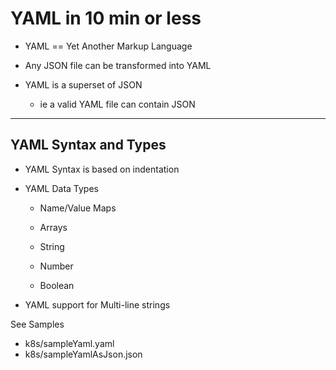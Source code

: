 
# YAML in 10 min or less

- YAML == Yet Another Markup Language

- Any JSON file can be transformed into YAML

- YAML is a superset of JSON
  - ie a valid YAML file can contain JSON

---

## YAML Syntax and Types
- YAML Syntax is based on indentation 

- YAML Data Types
  - Name/Value Maps

  - Arrays

  - String

  - Number

  - Boolean

- YAML support for Multi-line strings

See Samples
  - k8s/sampleYaml.yaml
  - k8s/sampleYamlAsJson.json  
  
